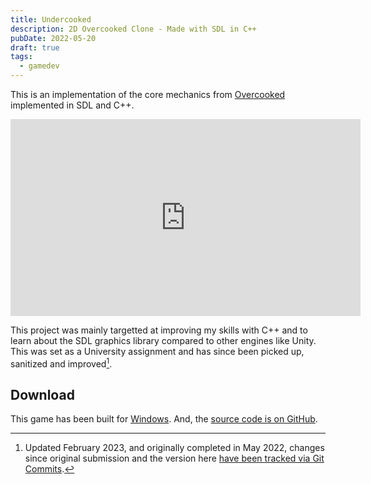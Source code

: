 ```yaml
---
title: Undercooked
description: 2D Overcooked Clone - Made with SDL in C++
pubDate: 2022-05-20
draft: true
tags:
  - gamedev
---
```


This is an implementation of the core mechanics from [Overcooked](https://www.team17.com/games/overcooked/) implemented in SDL and C++.

<div class="youtube">
<iframe width="560" height="315" src="https://www.youtube-nocookie.com/embed/x8vDYn_1wwc" title="YouTube video player" frameborder="0" allow="accelerometer; autoplay; clipboard-write; encrypted-media; gyroscope; picture-in-picture" allowfullscreen></iframe>
</div>

This project was mainly targetted at improving my skills with C++ and to learn about the SDL graphics library compared to other engines like Unity. This was set as a University assignment and has since been picked up, sanitized and improved[^1].

[^1]: Updated February 2023, and originally completed in May 2022, changes since original submission and the version here [have been tracked via Git Commits](https://github.com/cooperj/undercooked-game/commits/main).

## Download

This game has been built for [Windows](). And, the [source code is on GitHub](https://github.com/cooperj/undercooked-game).
